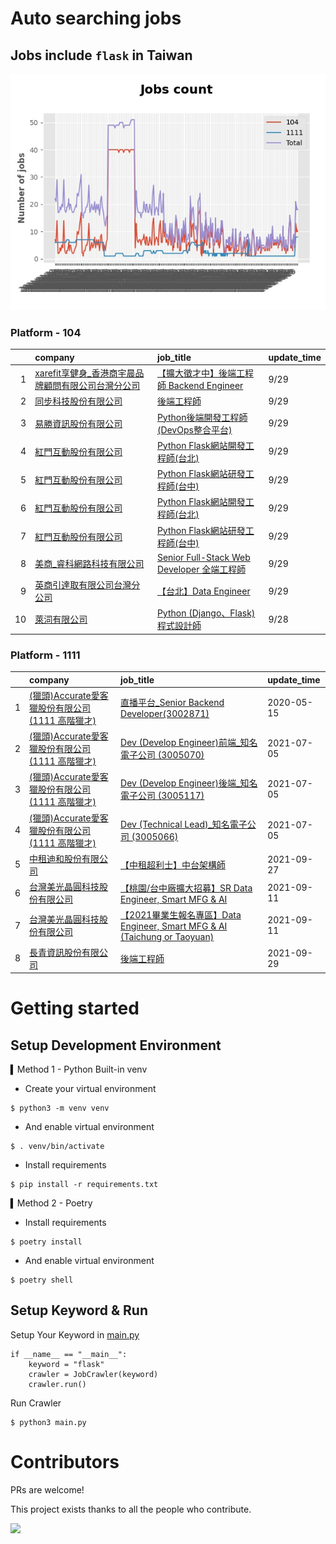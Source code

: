 # Auto searching jobs

## Jobs include `flask` in Taiwan 

 ![image](./doc/plot_img.jpg)


### Platform - 104


|    | company                                                                                            | job_title                                                                                         | update_time   |
|---:|:---------------------------------------------------------------------------------------------------|:--------------------------------------------------------------------------------------------------|:--------------|
|  1 | [xarefit享健身_香港商宇晨品牌顧問有限公司台灣分公司](https://www.104.com.tw/company/1a2x6blkn9?jobsource=jolist_b_date) | [【擴大徵才中】後端工程師 Backend Engineer](https://www.104.com.tw/job/791ud?jobsource=jolist_b_date)         | 9/29          |
|  2 | [同步科技股份有限公司](https://www.104.com.tw/company/1a2x6ble88?jobsource=jolist_b_date)                    | [後端工程師](https://www.104.com.tw/job/76q8x?jobsource=jolist_b_date)                                 | 9/29          |
|  3 | [易勝資訊股份有限公司](https://www.104.com.tw/company/1a2x6bj8og?jobsource=jolist_b_relevance)               | [Python後端開發工程師(DevOps整合平台)](https://www.104.com.tw/job/7asvo?jobsource=jolist_b_relevance)        | 9/29          |
|  4 | [紅門互動股份有限公司](https://www.104.com.tw/company/oh4m67k?jobsource=jolist_b_date)                       | [Python Flask網站開發工程師(台北)](https://www.104.com.tw/job/6xtfl?jobsource=jolist_b_date)               | 9/29          |
|  5 | [紅門互動股份有限公司](https://www.104.com.tw/company/oh4m67k?jobsource=jolist_b_date)                       | [Python Flask網站研發工程師(台中)](https://www.104.com.tw/job/6kf9h?jobsource=jolist_b_date)               | 9/29          |
|  6 | [紅門互動股份有限公司](https://www.104.com.tw/company/oh4m67k?jobsource=jolist_b_relevance)                  | [Python Flask網站開發工程師(台北)](https://www.104.com.tw/job/6xtfl?jobsource=jolist_b_relevance)          | 9/29          |
|  7 | [紅門互動股份有限公司](https://www.104.com.tw/company/oh4m67k?jobsource=jolist_b_relevance)                  | [Python Flask網站研發工程師(台中)](https://www.104.com.tw/job/6kf9h?jobsource=jolist_b_relevance)          | 9/29          |
|  8 | [美商_睿科網路科技有限公司](https://www.104.com.tw/company/bjr7240?jobsource=jolist_b_date)                    | [Senior Full-Stack Web Developer 全端工程師](https://www.104.com.tw/job/7ca8w?jobsource=jolist_b_date) | 9/29          |
|  9 | [英商引達取有限公司台灣分公司](https://www.104.com.tw/company/1a2x6bkz0n?jobsource=jolist_b_date)                | [【台北】Data Engineer](https://www.104.com.tw/job/6pki0?jobsource=jolist_b_date)                     | 9/29          |
| 10 | [萊泀有限公司](https://www.104.com.tw/company/1a2x6blg3t?jobsource=jolist_b_relevance)                   | [Python (Django、Flask)程式設計師](https://www.104.com.tw/job/7cs5e?jobsource=jolist_b_relevance)       | 9/28          |

### Platform - 1111


|    | company                                                                    | job_title                                                                                                 | update_time   |
|---:|:---------------------------------------------------------------------------|:----------------------------------------------------------------------------------------------------------|:--------------|
|  1 | [(獵頭)Accurate愛客獵股份有限公司(1111 高階獵才)](https://www.1111.com.tw/corp/69647966/) | [直播平台_Senior Backend Developer(3002871)](https://www.1111.com.tw/job/85960420/)                           | 2020-05-15    |
|  2 | [(獵頭)Accurate愛客獵股份有限公司(1111 高階獵才)](https://www.1111.com.tw/corp/69647966/) | [Dev (Develop Engineer)前端_知名電子公司 (3005070)](https://www.1111.com.tw/job/97460023/)                        | 2021-07-05    |
|  3 | [(獵頭)Accurate愛客獵股份有限公司(1111 高階獵才)](https://www.1111.com.tw/corp/69647966/) | [Dev (Develop Engineer)後端_知名電子公司 (3005117)](https://www.1111.com.tw/job/97460074/)                        | 2021-07-05    |
|  4 | [(獵頭)Accurate愛客獵股份有限公司(1111 高階獵才)](https://www.1111.com.tw/corp/69647966/) | [Dev (Technical Lead)_知名電子公司 (3005066)](https://www.1111.com.tw/job/97459998/)                            | 2021-07-05    |
|  5 | [中租迪和股份有限公司](https://www.1111.com.tw/corp/2850037/)                        | [【中租超利士】中台架構師](https://www.1111.com.tw/job/97507405/)                                                     | 2021-09-27    |
|  6 | [台灣美光晶圓科技股份有限公司](https://www.1111.com.tw/corp/9622349/)                    | [【桃園/台中廠擴大招募】SR Data Engineer, Smart MFG & AI](https://www.1111.com.tw/job/97430508/)                     | 2021-09-11    |
|  7 | [台灣美光晶圓科技股份有限公司](https://www.1111.com.tw/corp/9622349/)                    | [【2021畢業生報名專區】Data Engineer, Smart MFG & AI (Taichung or Taoyuan)](https://www.1111.com.tw/job/97430572/) | 2021-09-11    |
|  8 | [長青資訊股份有限公司](https://www.1111.com.tw/corp/71694811/)                       | [後端工程師](https://www.1111.com.tw/job/85012186/)                                                            | 2021-09-29    |



# Getting started
## Setup Development Environment
▍Method 1 - Python Built-in venv

- Create your virtual environment
```
$ python3 -m venv venv
```
- And enable virtual environment
```
$ . venv/bin/activate
```
- Install requirements
```
$ pip install -r requirements.txt 
```

▍Method 2 - Poetry
- Install requirements
```
$ poetry install
```
- And enable virtual environment
```
$ poetry shell
```

## Setup Keyword & Run

Setup Your Keyword in [main.py](./main.py#L88)
```
if __name__ == "__main__":
    keyword = "flask"
    crawler = JobCrawler(keyword)
    crawler.run()
```

Run Crawler
```
$ python3 main.py
```

# Contributors
PRs are welcome!

This project exists thanks to all the people who contribute.

<a href="https://github.com/hsuanchi/auto-search-flask-job/graphs/contributors">
  <img src="https://contrib.rocks/image?repo=hsuanchi/auto-search-flask-job"/>
</a>
